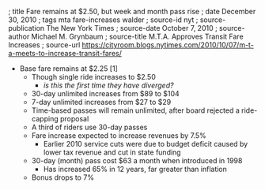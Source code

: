 ; title Fare remains at $2.50, but week and month pass rise
; date December 30, 2010
; tags mta fare-increases walder
; source-id nyt
; source-publication The New York Times
; source-date October 7, 2010
; source-author Michael M. Grynbaum
; source-title M.T.A. Approves Transit Fare Increases
; source-url https://cityroom.blogs.nytimes.com/2010/10/07/m-t-a-meets-to-increase-transit-fares/

- Base fare remains at $2.25 [1]
  - Though single ride increases to $2.50
    - *is this the first time they have diverged?*
  - 30-day unlimited increases from $89 to $104
  - 7-day unlimited increases from $27 to $29
  - Time-based passes will remain unlimited, after board rejected a ride-capping proposal
  - A third of riders use 30-day passes
  - Fare increase expected to increase revenues by 7.5%
    - Earlier 2010 service cuts were due to budget deficit caused by lower tax revenue and cut in state funding
  - 30-day (month) pass cost $63 a month when introduced in 1998
    - Has increased 65% in 12 years, far greater than inflation
  - Bonus drops to 7%
